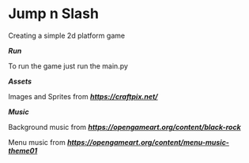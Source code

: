 # Jump n Slash
Creating a  simple 2d  platform game

***Run***

To run the game just run the main.py

***Assets***

Images and Sprites from ***https://craftpix.net/***

***Music***

Background music from ***https://opengameart.org/content/black-rock***


Menu music from ***https://opengameart.org/content/menu-music-theme01***

